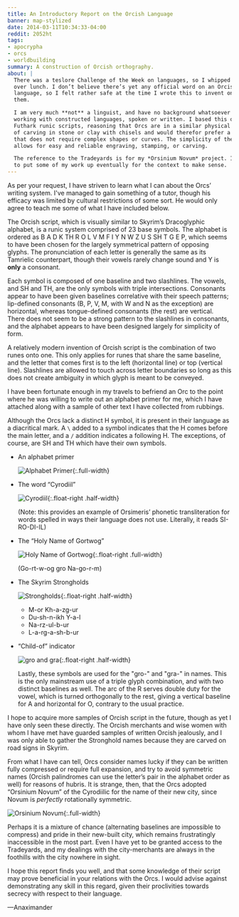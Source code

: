 ```yaml
---
title: An Introductory Report on the Orcish Language
banner: map-stylized
date: 2014-03-11T10:34:33-04:00
reddit: 2052ht
tags:
- apocrypha
- orcs
- worldbuilding
summary: A construction of Orcish orthography.
about: |
  There was a teslore Challenge of the Week on languages, so I whipped this up
  over lunch. I don’t believe there’s yet any official word on an Orcish written
  language, so I felt rather safe at the time I wrote this to invent one for
  them.

  I am very much **not** a linguist, and have no background whatsoever in
  working with constructed languages, spoken or written. I based this off of
  Futhark runic scripts, reasoning that Orcs are in a similar physical situation
  of carving in stone or clay with chisels and would therefor prefer a script
  that does not require complex shapes or curves. The simplicity of the glyphs
  allows for easy and reliable engraving, stamping, or carving.

  The reference to the Tradeyards is for my *Orsinium Novum* project. I’ll have
  to put some of my work up eventually for the context to make sense.
---
```


As per your request, I have striven to learn what I can about the Orcs’ writing
system. I've managed to gain something of a tutor, though his efficacy was
limited by cultural restrictions of some sort. He would only agree to teach me
some of what I have included below.

The Orcish script, which is visually similar to Skyrim’s Dracoglyphic alphabet,
is a runic system comprised of 23 base symbols. The alphabet is ordered as B A D
K TH R O L V M F I Y N W Z U S SH T G E P, which seems to have been chosen for
the largely symmetrical pattern of opposing glyphs. The pronunciation of each
letter is generally the same as its Tamrielic counterpart, though their vowels
rarely change sound and Y is **only** a consonant.

Each symbol is composed of one baseline and two slashlines. The vowels, and SH
and TH, are the only symbols with triple intersections. Consonants appear to
have been given baselines correlative with their speech patterns; lip-defined
consonants (B, P, V, M, with W and N as the exception) are horizontal, whereas
tongue-defined consonants (the rest) are vertical. There does not seem to be a
strong pattern to the slashlines in consonants, and the alphabet appears to have
been designed largely for simplicity of form.

A relatively modern invention of Orcish script is the combination of two runes
onto one. This only applies for runes that share the same baseline, and the
letter that comes first is to the left (horizontal line) or top (vertical line).
Slashlines are allowed to touch across letter boundaries so long as this does
not create ambiguity in which glyph is meant to be conveyed.

I have been fortunate enough in my travels to befriend an Orc to the point where
he was willing to write out an alphabet primer for me, which I have attached
along with a sample of other text I have collected from rubbings.

Although the Orcs lack a distinct H symbol, it is present in their language as a
diacritical mark. A `\` added to a symbol indicates that the H comes before the
main letter, and a `/` addition indicates a following H. The exceptions, of
course, are SH and TH which have their own symbols.

- An alphabet primer

  ![Alphabet Primer][alphabet]{:.full-width}

- The word “Cyrodiil”

  ![Cyrodiil][cyrodiil]{:.float-right .half-width}

  (Note: this provides an example of Orsimeris’ phonetic transliteration for
  words spelled in ways their language does not use. Literally, it reads
  SI-RO-DI-IL)

- The “Holy Name of Gortwog”

  ![Holy Name of Gortwog][gortwog]{:.float-right .full-width}

  (Go-rt-w-og gro Na-go-r-m)

- The Skyrim Strongholds

  ![Strongholds][strongholds]{:.float-right .half-width}

  - M-or Kh-a-zg-ur
  - Du-sh-n-ikh Y-a-l
  - Na-rz-ul-b-ur
  - L-a-rg-a-sh-b-ur

<div class="clearfix"></div>

- “Child-of” indicator

  ![gro and gra][gro-gra]{:.float-right .half-width}

  Lastly, these symbols are used for the "gro-" and "gra-" in names. This is the
  only mainstream use of a triple glyph combination, and with two distinct
  baselines as well. The arc of the R serves double duty for the vowel, which is
  turned orthogonally to the rest, giving a vertical baseline for A and
  horizontal for O, contrary to the usual practice.

I hope to acquire more samples of Orcish script in the future, though as yet I
have only seen these directly. The Orcish merchants and wise women with whom I
have met have guarded samples of written Orcish jealously, and I was only able
to gather the Stronghold names because they are carved on road signs in Skyrim.

From what I have can tell, Orcs consider names lucky if they can be written
fully compressed or require full expansion, and try to avoid symmetric names
(Orcish palindromes can use the letter’s pair in the alphabet order as well) for
reasons of hubris. It is strange, then, that the Orcs adopted “Orsinium Novum”
of the Cyrodiilic for the name of their new city, since Novum is *perfectly*
rotationally symmetric.

![Orsinium Novum][orsinium]{:.full-width}

Perhaps it is a mixture of chance (alternating baselines are impossible to
compress) and pride in their new-built city, which remains frustratingly
inaccessible in the most part. Even I have yet to be granted access to the
Tradeyards, and my dealings with the city-merchants are always in the foothills
with the city nowhere in sight.

I hope this report finds you well, and that some knowledge of their script may
prove beneficial in your relations with the Orcs. I would advise against
demonstrating any skill in this regard, given their proclivities towards secrecy
with respect to their language.

—Anaximander

[alphabet]: ./images/orcish-alphabet.png "Alphabet primer"
[cyrodiil]: ./images/orcish-cyrodiil.png "Cyrodiil"
[gortwog]: ./images/orcish-gortwog.png "Holy Name of Gortwog"
[gro-gra]: ./images/orcish-gro-gra.png "Gro and Gra"
[orsinium]: ./images/orcish-orsinium.png "Orsinium Novum"
[strongholds]: ./images/orcish-strongholds.png "Strongholds"
